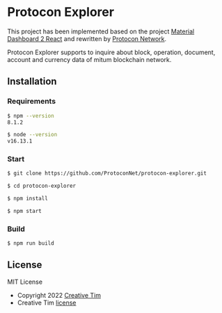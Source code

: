 # Protocon Explorer

This project has been implemented based on the project [Material Dashboard 2 React](https://github.com/creativetimofficial/material-dashboard-react) and rewritten by [Protocon Network](https://github.com/ProtoconNet).

Protocon Explorer supports to inquire about block, operation, document, account and currency data of mitum blockchain network.

## Installation

### Requirements

```sh
$ npm --version
8.1.2

$ node --version
v16.13.1
```

### Start

```sh
$ git clone https://github.com/ProtoconNet/protocon-explorer.git

$ cd protocon-explorer

$ npm install

$ npm start
```

### Build

```sh
$ npm run build
```
## License

MIT License

- Copyright 2022 [Creative Tim](https://www.creative-tim.com?ref=readme-mdr)
- Creative Tim [license](https://www.creative-tim.com/license?ref=readme-mdr)